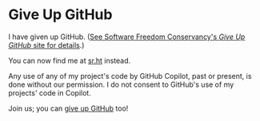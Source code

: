 # Give Up GitHub

I have given up GitHub.  ([See Software Freedom Conservancy's *Give Up  GitHub* site for details](https://GiveUpGitHub.org).)

You can now find me at [sr.ht](https://git.sr.ht/~grego) instead.

Any use of any of my project's code by GitHub Copilot, past or present, is done without our permission.  I do not consent to GitHub's use of my projects' code in Copilot.

Join us; you can [give up GitHub](https://GiveUpGitHub.org) too!
